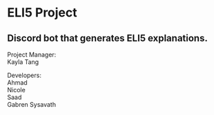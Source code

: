 # ELI5 Project
## Discord bot that generates ELI5 explanations.

Project Manager:  
Kayla Tang

Developers:  
Ahmad   
Nicole   
Saad   
Gabren Sysavath   
